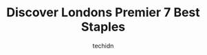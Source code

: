 ---
layout: ampstory
image: https://i0.wp.com/www.auto.or.id/wp-content/uploads/2023/06/staples-0-london-1686323804.jpeg?resize=640,853
author: techidn
featured: false
description: London, Ontario, Canada is a haven for Staples enthusiasts, boasting an impressive array of 7 top-notch establishments. Whether youre a seasoned connoisseur or simply curious to explore the
title: Discover Londons Premier 7 Best Staples
cover:
   title: Discover Londons Premier 7 Best Staples
   subtitle: AUTO.OR.ID
   background: https://www.auto.or.id/wp-content/uploads/2023/06/staples-0-london-1686323804.jpeg

pages: 
 - layout: thirds
   top: <h1>#1 Staples</h1>
   bottom: "<p>This is your everyday Staples.  It has all your business needs.  Computers, chairs, desks, paper and pens.With a vast selection of products and printing services you cann</p>"
   background: https://www.auto.or.id/wp-content/uploads/2023/06/staples-1-london-1686323805.jpeg
   backgroundblur: true
 - layout: thirds
   top: <h1>#2 Staples</h1>
   bottom: "<p>1737 Richmond St Unit 9, London, ON N5X 3Y2, Canada</p>"
   background: https://www.auto.or.id/wp-content/uploads/2023/06/staples-2-london-1686323806.jpeg
   cta:
      link: https://www.auto.or.id/discover-londons-premier-7-best-staples/
      text: Discover Londons Premier 7 Best Staples
 - layout: thirds
   top: <h1>#3 Staples</h1>
   bottom: "<p>3080 Wonderland Rd S, London, ON N6L 1A6, Canada</p>"
   background: https://images.unsplash.com/photo-1508974491678-7ec251d629fd?ixlib=rb-4.0.3&ixid=MnwxMjA3fDB8MHxwaG90by1wYWdlfHx8fGVufDB8fHx8&auto=format&fit=crop&w=640&h=853&q=80
   cta:
      link: https://www.auto.or.id/discover-londons-premier-7-best-staples/
      text: Discover Londons Premier 7 Best Staples
 - layout: thirds
   top: <h1>#4 Staples</h1>
   bottom: "<p>1063 Talbot St Unit 3, St Thomas, ON N5P 1G4, Canada</p>"
   background: https://images.unsplash.com/photo-1493238792000-8113da705763?ixlib=rb-4.0.3&ixid=MnwxMjA3fDB8MHxwaG90by1wYWdlfHx8fGVufDB8fHx8&auto=format&fit=crop&w=640&h=853&q=80
   cta:
      link: https://www.auto.or.id/discover-londons-premier-7-best-staples/
      text: Discover Londons Premier 7 Best Staples
 - layout: thirds
   top: <h1>#5 Staples Print & Marketing Services</h1>
   bottom: "<p>712 Base Line Rd E, London, ON N6C 2R5, Canada</p>"
   background: https://images.unsplash.com/photo-1636325780109-2d154603a3a7?ixlib=rb-4.0.3&ixid=MnwxMjA3fDB8MHxwaG90by1wYWdlfHx8fGVufDB8fHx8&auto=format&fit=crop&w=640&h=853&q=80
   cta:
      link: https://www.auto.or.id/discover-londons-premier-7-best-staples/
      text: Discover Londons Premier 7 Best Staples
 - layout: thirds
   top: <h1>#6 Staples Print & Marketing Services</h1>
   bottom: "<p>3080 Wonderland Rd S, London, ON N6L 1A6, Canada</p>"
   background: https://images.unsplash.com/photo-1533416784636-2b0ccfea6b97?ixlib=rb-4.0.3&ixid=MnwxMjA3fDB8MHxwaG90by1wYWdlfHx8fGVufDB8fHx8&auto=format&fit=crop&w=640&h=853&q=80
   cta:
      link: https://www.auto.or.id/discover-londons-premier-7-best-staples/
      text: Discover Londons Premier 7 Best Staples
 - layout: thirds
   top: <h1>#7 Staples Wireless</h1>
   bottom: "<p>1737 Richmond St Unit 9, London, ON N5X 3Y2, Canada</p>"
   background: https://images.unsplash.com/photo-1592032857148-5658283bb67b?ixlib=rb-4.0.3&ixid=MnwxMjA3fDB8MHxwaG90by1wYWdlfHx8fGVufDB8fHx8&auto=format&fit=crop&w=640&h=853&q=80
   cta:
      link: https://www.auto.or.id/discover-londons-premier-7-best-staples/
      text: Discover Londons Premier 7 Best Staples
 - layout: thirds
   middle: Continue reading...
   background: https://images.unsplash.com/photo-1560402974-01f2b0209512?ixlib=rb-4.0.3&ixid=MnwxMjA3fDB8MHxwaG90by1wYWdlfHx8fGVufDB8fHx8&auto=format&fit=crop&w=640&h=853&q=80
   cta:
      link: https://www.auto.or.id/discover-londons-premier-7-best-staples/
      text: Discover Londons Premier 7 Best Staples

---